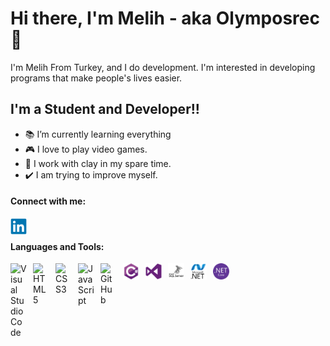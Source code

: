 # Hi there, I'm Melih - aka Olymposrec 👋 
I'm Melih From Turkey, and I do development. I'm interested in developing programs that make people's lives easier. 

## I'm a Student and Developer!!


- 📚 I’m currently learning everything 
- 🎮 I love to play video games.
- 🧱 I work with clay in my spare time. 
- ✔️ I am trying to improve myself. 

#### Connect with me:


<a href="https://www.linkedin.com/in/melihakkose/">
<img align="left" alt="LinkedIn" width="26px" src="https://raw.githubusercontent.com/devicons/devicon/master/icons/linkedin/linkedin-original.svg" style="padding-right:10px;" />
</a>
&nbsp;&nbsp;



#### Languages and Tools:

<img align="left" alt="Visual Studio Code" width="26px" src="https://cdn.jsdelivr.net/gh/devicons/devicon/icons/vscode/vscode-original.svg" style="padding-right:10px;" />
<img align="left" alt="HTML5" width="26px" src="https://cdn.jsdelivr.net/gh/devicons/devicon/icons/html5/html5-original.svg" style="padding-right:10px;" />
<img align="left" alt="CSS3" width="26px" src="https://cdn.jsdelivr.net/gh/devicons/devicon/icons/css3/css3-original.svg" style="padding-right:10px;" />
<img align="left" alt="JavaScript" width="26px" src="https://cdn.jsdelivr.net/gh/devicons/devicon/icons/javascript/javascript-original.svg" style="padding-right:10px;" />
<img align="left" alt="GitHub" width="26px" src="https://user-images.githubusercontent.com/3369400/139447912-e0f43f33-6d9f-45f8-be46-2df5bbc91289.png" style="padding-right:10px;" />
<img align="left" alt="C#" width="26px" src="https://raw.githubusercontent.com/devicons/devicon/master/icons/csharp/csharp-original.svg" style="padding-right:10px;" />
<img align="left" alt="VisualStudio" width="26px" src="https://raw.githubusercontent.com/devicons/devicon/master/icons/visualstudio/visualstudio-plain.svg" style="padding-right:10px;" />
<img align="left" alt="MsSql" width="26px" src="https://raw.githubusercontent.com/devicons/devicon/master/icons/microsoftsqlserver/microsoftsqlserver-plain-wordmark.svg" style="padding-right:10px;" />
<img align="left" alt="DotNet" width="26px" src="https://raw.githubusercontent.com/devicons/devicon/master/icons/dot-net/dot-net-original-wordmark.svg" style="padding-right:10px;" />
<img align="left" alt="DotNetCore" width="26px" src="https://raw.githubusercontent.com/devicons/devicon/master/icons/dotnetcore/dotnetcore-original.svg" style="padding-right:10px;" />

<br />
<br />
